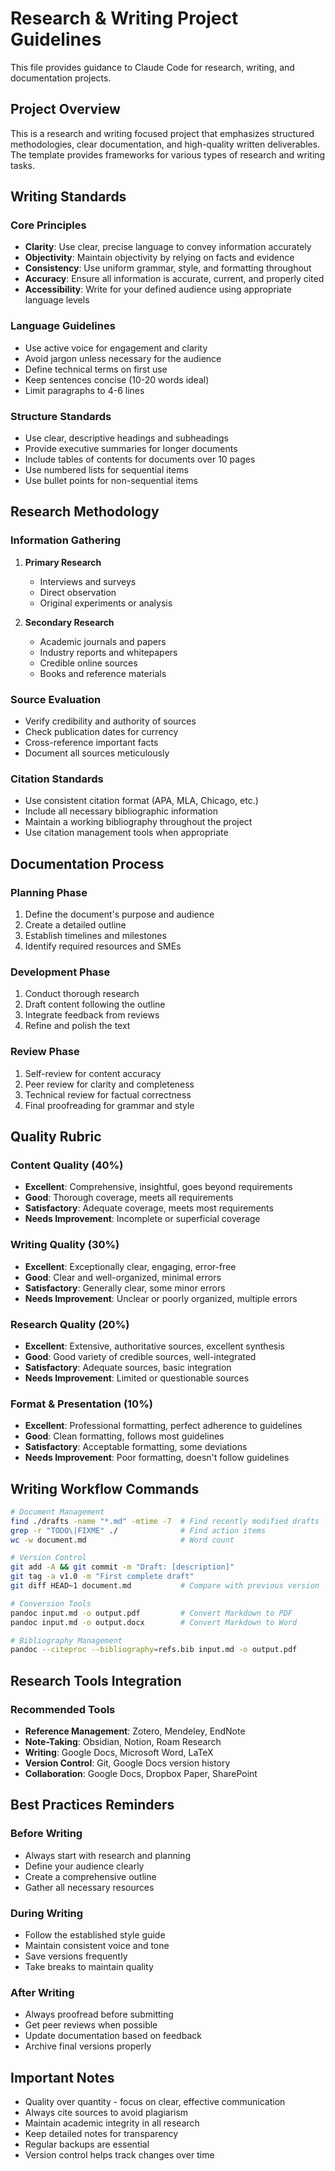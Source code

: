 # Research & Writing Project Guidelines

This file provides guidance to Claude Code for research, writing, and documentation projects.

## Project Overview

This is a research and writing focused project that emphasizes structured methodologies, clear documentation, and high-quality written deliverables. The template provides frameworks for various types of research and writing tasks.

## Writing Standards

### Core Principles
- **Clarity**: Use clear, precise language to convey information accurately
- **Objectivity**: Maintain objectivity by relying on facts and evidence
- **Consistency**: Use uniform grammar, style, and formatting throughout
- **Accuracy**: Ensure all information is accurate, current, and properly cited
- **Accessibility**: Write for your defined audience using appropriate language levels

### Language Guidelines
- Use active voice for engagement and clarity
- Avoid jargon unless necessary for the audience
- Define technical terms on first use
- Keep sentences concise (10-20 words ideal)
- Limit paragraphs to 4-6 lines

### Structure Standards
- Use clear, descriptive headings and subheadings
- Provide executive summaries for longer documents
- Include tables of contents for documents over 10 pages
- Use numbered lists for sequential items
- Use bullet points for non-sequential items

## Research Methodology

### Information Gathering
1. **Primary Research**
   - Interviews and surveys
   - Direct observation
   - Original experiments or analysis

2. **Secondary Research**
   - Academic journals and papers
   - Industry reports and whitepapers
   - Credible online sources
   - Books and reference materials

### Source Evaluation
- Verify credibility and authority of sources
- Check publication dates for currency
- Cross-reference important facts
- Document all sources meticulously

### Citation Standards
- Use consistent citation format (APA, MLA, Chicago, etc.)
- Include all necessary bibliographic information
- Maintain a working bibliography throughout the project
- Use citation management tools when appropriate

## Documentation Process

### Planning Phase
1. Define the document's purpose and audience
2. Create a detailed outline
3. Establish timelines and milestones
4. Identify required resources and SMEs

### Development Phase
1. Conduct thorough research
2. Draft content following the outline
3. Integrate feedback from reviews
4. Refine and polish the text

### Review Phase
1. Self-review for content accuracy
2. Peer review for clarity and completeness
3. Technical review for factual correctness
4. Final proofreading for grammar and style

## Quality Rubric

### Content Quality (40%)
- **Excellent**: Comprehensive, insightful, goes beyond requirements
- **Good**: Thorough coverage, meets all requirements
- **Satisfactory**: Adequate coverage, meets most requirements
- **Needs Improvement**: Incomplete or superficial coverage

### Writing Quality (30%)
- **Excellent**: Exceptionally clear, engaging, error-free
- **Good**: Clear and well-organized, minimal errors
- **Satisfactory**: Generally clear, some minor errors
- **Needs Improvement**: Unclear or poorly organized, multiple errors

### Research Quality (20%)
- **Excellent**: Extensive, authoritative sources, excellent synthesis
- **Good**: Good variety of credible sources, well-integrated
- **Satisfactory**: Adequate sources, basic integration
- **Needs Improvement**: Limited or questionable sources

### Format & Presentation (10%)
- **Excellent**: Professional formatting, perfect adherence to guidelines
- **Good**: Clean formatting, follows most guidelines
- **Satisfactory**: Acceptable formatting, some deviations
- **Needs Improvement**: Poor formatting, doesn't follow guidelines

## Writing Workflow Commands

```bash
# Document Management
find ./drafts -name "*.md" -mtime -7  # Find recently modified drafts
grep -r "TODO\|FIXME" ./              # Find action items
wc -w document.md                     # Word count

# Version Control
git add -A && git commit -m "Draft: [description]"
git tag -a v1.0 -m "First complete draft"
git diff HEAD~1 document.md           # Compare with previous version

# Conversion Tools
pandoc input.md -o output.pdf         # Convert Markdown to PDF
pandoc input.md -o output.docx        # Convert Markdown to Word

# Bibliography Management
pandoc --citeproc --bibliography=refs.bib input.md -o output.pdf
```

## Research Tools Integration

### Recommended Tools
- **Reference Management**: Zotero, Mendeley, EndNote
- **Note-Taking**: Obsidian, Notion, Roam Research
- **Writing**: Google Docs, Microsoft Word, LaTeX
- **Version Control**: Git, Google Docs version history
- **Collaboration**: Google Docs, Dropbox Paper, SharePoint

## Best Practices Reminders

### Before Writing
- Always start with research and planning
- Define your audience clearly
- Create a comprehensive outline
- Gather all necessary resources

### During Writing
- Follow the established style guide
- Maintain consistent voice and tone
- Save versions frequently
- Take breaks to maintain quality

### After Writing
- Always proofread before submitting
- Get peer reviews when possible
- Update documentation based on feedback
- Archive final versions properly

## Important Notes

- Quality over quantity - focus on clear, effective communication
- Always cite sources to avoid plagiarism
- Maintain academic integrity in all research
- Keep detailed notes for transparency
- Regular backups are essential
- Version control helps track changes over time